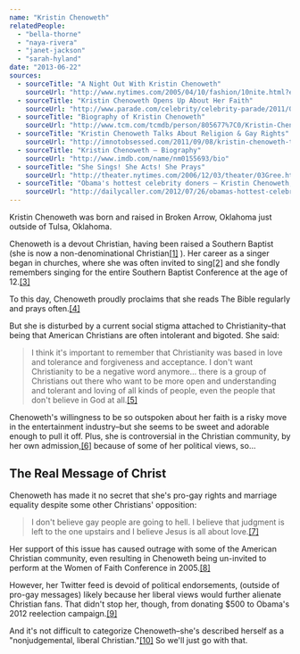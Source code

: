 ```yaml
---
name: "Kristin Chenoweth"
relatedPeople:
  - "bella-thorne"
  - "naya-rivera"
  - "janet-jackson"
  - "sarah-hyland"
date: "2013-06-22"
sources:
  - sourceTitle: "A Night Out With Kristin Chenoweth"
    sourceUrl: "http://www.nytimes.com/2005/04/10/fashion/10nite.html?ex=1149048000&en=1c327886d7ea4cf2&ei=5070"
  - sourceTitle: "Kristin Chenoweth Opens Up About Her Faith"
    sourceUrl: "http://www.parade.com/celebrity/celebrity-parade/2011/05/kristin-chenoweth.html"
  - sourceTitle: "Biography of Kristin Chenoweth"
    sourceUrl: "http://www.tcm.com/tcmdb/person/805677%7C0/Kristin-Chenoweth/biography.html"
  - sourceTitle: "Kristin Chenoweth Talks About Religion & Gay Rights"
    sourceUrl: "http://imnotobsessed.com/2011/09/08/kristin-chenoweth-talks-about-religion-gay-rights/"
  - sourceTitle: "Kristin Chenoweth – Biography"
    sourceUrl: "http://www.imdb.com/name/nm0155693/bio"
  - sourceTitle: "She Sings! She Acts! She Prays"
    sourceUrl: "http://theater.nytimes.com/2006/12/03/theater/03Gree.html"
  - sourceTitle: "Obama's hottest celebrity doners – Kristin Chenoweth, of \"GCB\" and \"Glee\"donated $500 to the Obama Victory Fund"
    sourceUrl: "http://dailycaller.com/2012/07/26/obamas-hottest-celebrity-donors-slideshow/kristin-chenoweth-2/"
---
```


Kristin Chenoweth was born and raised in Broken Arrow, Oklahoma just outside of Tulsa, Oklahoma.

Chenoweth is a devout Christian, having been raised a Southern Baptist (she is now a non-denominational Christian<a class="source-citation" href="#http://www.nytimes.com/2005/04/10/fashion/10nite.html?ex=1149048000&en=1c327886d7ea4cf2&ei=5070" title="A Night Out With Kristin Chenoweth">[1]</a> ). Her career as a singer began in churches, where she was often invited to sing<a class="source-citation" href="#http://www.parade.com/celebrity/celebrity-parade/2011/05/kristin-chenoweth.html" title="Kristin Chenoweth Opens Up About Her Faith">[2]</a> and she fondly remembers singing for the entire Southern Baptist Conference at the age of 12.<a class="source-citation" href="#http://www.tcm.com/tcmdb/person/805677%7C0/Kristin-Chenoweth/biography.html" title="Biography of Kristin Chenoweth">[3]</a>

To this day, Chenoweth proudly proclaims that she reads The Bible regularly and prays often.<a class="source-citation" href="#http://imnotobsessed.com/2011/09/08/kristin-chenoweth-talks-about-religion-gay-rights/" title="Kristin Chenoweth Talks About Religion &amp; Gay Rights">[4]</a>

But she is disturbed by a current social stigma attached to Christianity–that being that American Christians are often intolerant and bigoted. She said:

>I think it's important to remember that Christianity was based in love and tolerance and forgiveness and acceptance. I don't want Christianity to be a negative word anymore… there is a group of Christians out there who want to be more open and understanding and tolerant and loving of all kinds of people, even the people that don't believe in God at all.<a class="source-citation" href="#http://www.parade.com/celebrity/celebrity-parade/2011/05/kristin-chenoweth.html" title="Kristin Chenoweth Opens Up About Her Faith">[5]</a>

Chenoweth's willingness to be so outspoken about her faith is a risky move in the entertainment industry–but she seems to be sweet and adorable enough to pull it off. Plus, she is controversial in the Christian community, by her own admission,<a class="source-citation" href="#http://www.imdb.com/name/nm0155693/bio" title="Kristin Chenoweth – Biography">[6]</a> because of some of her political views, so…


## The Real Message of Christ

Chenoweth has made it no secret that she's pro-gay rights and marriage equality despite some other Christians' opposition:

>I don't believe gay people are going to hell. I believe that judgment is left to the one upstairs and I believe Jesus is all about love.<a class="source-citation" href="#http://www.imdb.com/name/nm0155693/bio" title="Kristin Chenoweth – Biography">[7]</a>

Her support of this issue has caused outrage with some of the American Christian community, even resulting in Chenoweth being un-invited to perform at the Women of Faith Conference in 2005.<a class="source-citation" href="#http://theater.nytimes.com/2006/12/03/theater/03Gree.html" title="She Sings! She Acts! She Prays">[8]</a>

However, her Twitter feed is devoid of political endorsements, (outside of pro-gay messages) likely because her liberal views would further alienate Christian fans. That didn't stop her, though, from donating $500 to Obama's 2012 reelection campaign.<a class="source-citation" href="#http://dailycaller.com/2012/07/26/obamas-hottest-celebrity-donors-slideshow/kristin-chenoweth-2/" title="Obama&apos;s hottest celebrity doners – Kristin Chenoweth, of &quot;GCB&quot; and &quot;Glee&quot;donated $500 to the Obama Victory Fund">[9]</a>

And it's not difficult to categorize Chenoweth–she's described herself as a "nonjudgemental, liberal Christian."<a class="source-citation" href="#http://www.nytimes.com/2005/04/10/fashion/10nite.html?ex=1149048000&en=1c327886d7ea4cf2&ei=5070" title="A Night Out With Kristin Chenoweth">[10]</a> So we'll just go with that.